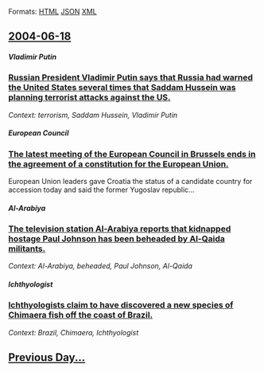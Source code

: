 
Formats: [HTML](2004/06/18/index.html)  [JSON](2004/06/18/index.json)  [XML](2004/06/18/index.xml)  

## [2004-06-18](/news/2004/06/18/index.md)

##### Vladimir Putin
### [ Russian President Vladimir Putin says that Russia had warned the United States several times that Saddam Hussein was planning terrorist attacks against the US. ](/news/2004/06/18/russian-president-vladimir-putin-says-that-russia-had-warned-the-united-states-several-times-that-saddam-hussein-was-planning-terrorist-att.md)
_Context: terrorism, Saddam Hussein, Vladimir Putin_

##### European Council
### [ The latest meeting of the European Council in Brussels ends in the agreement of a constitution for the European Union. ](/news/2004/06/18/the-latest-meeting-of-the-european-council-in-brussels-ends-in-the-agreement-of-a-constitution-for-the-european-union.md)
European Union leaders gave Croatia the status of a candidate country for accession today and said the former Yugoslav republic&hellip;

##### Al-Arabiya
### [ The television station Al-Arabiya reports that kidnapped hostage Paul Johnson has been beheaded by Al-Qaida militants. ](/news/2004/06/18/the-television-station-al-arabiya-reports-that-kidnapped-hostage-paul-johnson-has-been-beheaded-by-al-qaida-militants.md)
_Context: Al-Arabiya, beheaded, Paul Johnson, Al-Qaida_

##### Ichthyologist
### [ Ichthyologists claim to have discovered a new species of Chimaera fish off the coast of Brazil. ](/news/2004/06/18/ichthyologists-claim-to-have-discovered-a-new-species-of-chimaera-fish-off-the-coast-of-brazil.md)
_Context: Brazil, Chimaera, Ichthyologist_

## [Previous Day...](/news/2004/06/17/index.md)

